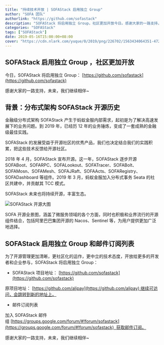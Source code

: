 ```yaml
---
title: "持续技术开放 | SOFAStack 启用独立 Group"
author: "SOFA 团队"
authorlink: "https://github.com/sofastack"
description: "SOFAStack 将启用独立 Group，社区更加开放今日。感谢大家的一路支持，未来，我们继续相伴"
categories: "SOFAStack"
tags: ["SOFAStack"]
date: 2019-05-16T15:00:00+08:00
cover: "https://cdn.nlark.com/yuque/0/2019/png/226702/1563434064351-472db69f-36f7-4955-8925-c068cb16aac7.png"
---
```


## SOFAStack 启用独立 Group ，社区更加开放

今日，SOFAStack 将启用独立 Group： [https://github.com/sofastack](https://github.com/sofastack)

感谢大家的一路支持，未来，我们继续相伴~

## 背景：分布式架构 SOFAStack 开源历史

金融级分布式架构 SOFAStack 产生于蚂蚁金服内部需求，起初是为了解决高速发展下的业务问题。到 2019 年，已经历 12 年的业务锤炼，变成了一套成熟的金融级最佳实践。

SOFAStack 的发展受益于开源社区的优秀产品，我们也决定结合我们的实践积累，把这些技术反馈给开源社区。

2018 年 4 月，SOFAStack 宣布开源。这一年，SOFAStack 逐步开源 SOFABoot、SOFARPC、SOFALookout、SOFATracer、SOFABolt、SOFAMosn、SOFAMesh、SOFAJRaft、SOFAActs、SOFARegistry、SOFADashboard 等组件。2019 年 3 月，蚂蚁金服加入分布式事务 Seata 的社区共建中，并贡献其 TCC 模式。

SOFAStack 未来也将持续开源，丰富生态。

![SOFAStack 开源大图](https://cdn.nlark.com/yuque/0/2019/png/226702/1557974030732-9c58f91c-abbe-41ca-83c3-b228f7a187f0.png)

SOFA 开源全景图，涵盖了微服务领域的各个方面，同时也积极和业界流行的开源组件结合，包括阿里巴巴集团开源的 Nacos、Sentinel 等，为用户提供更加广泛地选择。

## SOFAStack 启用独立 Group 和邮件订阅列表

为了开源管理更加清晰，更社区化的运作，更中立的技术态度，开放给更多的开发者和企业参与，SOFAStack 将启用独立 Group：

- SOFAStack 项目地址： [https://github.com/sofastack](https://github.com/sofastack)

原项目地址： [https://github.com/alipay](https://github.com/alipay) 继续可访问，会跳转到新的地址上。

- 邮件订阅列表

加入 SOFAStack 邮件组 [https://groups.google.com/forum/#!forum/sofastack](https://groups.google.com/forum/#!forum/sofastack)  获取邮件订阅。

感谢大家的一路支持，未来，我们继续相伴~
